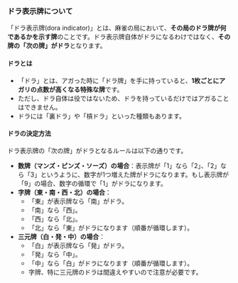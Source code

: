 ### ドラ表示牌について

「ドラ表示牌(dora indicator)」とは、麻雀の局において、**その局のドラ牌が何であるかを示す牌**のことです。ドラ表示牌自体がドラになるわけではなく、**その牌の「次の牌」がドラ**となります。

#### ドラとは
*   「ドラ」とは、アガった時に「ドラ牌」を手に持っていると、**1枚ごとにアガリの点数が高くなる特殊な牌**です。
*   ただし、ドラ自体は役ではないため、ドラを持っているだけではアガることはできません。
*   ドラには「裏ドラ」や「槓ドラ」といった種類もあります。

#### ドラの決定方法
ドラ表示牌の「次の牌」がドラとなるルールは以下の通りです。
*   **数牌（マンズ・ピンズ・ソーズ）の場合**：表示牌が「1」なら「2」、「2」なら「3」というように、数字が1つ増えた牌がドラになります。もし表示牌が「9」の場合、数字の循環で「1」がドラになります。
*   **字牌（東・南・西・北）の場合**：
    *   「東」が表示牌なら「南」がドラ。
    *   「南」なら「西」。
    *   「西」なら「北」。
    *   「北」なら「東」がドラになります（順番が循環します）。
*   **三元牌（白・発・中）の場合**：
    *   「白」が表示牌なら「発」がドラ。
    *   「発」なら「中」。
    *   「中」なら「白」がドラになります（順番が循環します）。
    *   字牌、特に三元牌のドラは間違えやすいので注意が必要です。
